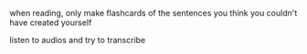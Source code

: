 when reading, only make flashcards of the sentences you think you couldn't have created yourself 


listen to audios and try to transcribe